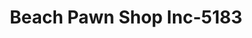 ---
f_zip-code: 32920
f_state-code: FL
title: Beach Pawn Shop Inc-5183
f_phone: 321-783-5860
f_city-only: Cape Canaveral
f_address: 6952 N Atlantic Ave Cape Canaveral
f_location-unique-id: '5183'
slug: beach-pawn-shop-inc-5183
updated-on: '2024-05-30T13:46:58.046Z'
created-on: '2024-05-30T13:36:59.803Z'
published-on: '2024-05-30T13:54:32.469Z'
f_city-state: cms/city/cape-canaveral-fl.md
f_company: cms/company/beach-pawn-shop-inc.md
f_state: cms/state/florida.md
layout: '[payday-loan].html'
tags: payday-loan
---